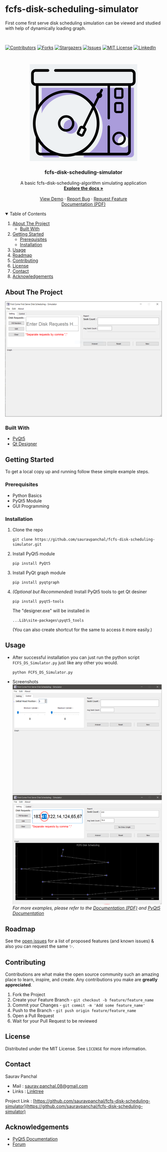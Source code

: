 # fcfs-disk-scheduling-simulator
First come first serve disk scheduling simulation can be viewed and studied with help of dynamically loading graph.

<br>

[![Contributors][contributors-shield]][contributors-url]
[![Forks][forks-shield]][forks-url]
[![Stargazers][stars-shield]][stars-url]
[![Issues][issues-shield]][issues-url]
[![MIT License][license-shield]][license-url]
[![LinkedIn][linkedin-shield]][linkedin-url]
  
<!-- PROJECT LOGO -->
<br />
<p align="center">
  <a href="https://github.com/sauravpanchal/fcfs-disk-scheduling-simulator">
    <img src="icon.png" alt="Logo">
  </a>

  <h3 align="center">fcfs-disk-scheduling-simulator</h3>

  <p align="center">
    A basic fcfs-disk-scheduling-algorithm simulating application
    <br />
    <a href="https://github.com/sauravpanchal/fcfs-disk-scheduling-simulator"><strong>Explore the docs »</strong></a>
    <br />
    <br />
    <a href="https://github.com/sauravpanchal/fcfs-disk-scheduling-simulator">View Demo</a>
    ·
    <a href="https://github.com/sauravpanchal/fcfs-disk-scheduling-simulator/issues">Report Bug</a>
    ·
    <a href="https://github.com/sauravpanchal/fcfs-disk-scheduling-simulator/issues">Request Feature</a>
    <br>
    <a href="https://drive.google.com/file/d/1eJrLKLZVTRR-fjv9sG0_y_-Va2hvzxyk/view?usp=sharing">Documentation (PDF)</a>
  </p>
</p>

<!-- TABLE OF CONTENTS -->
<details open="open">
  <summary>Table of Contents</summary>
  <ol>
    <li>
      <a href="#about-the-project">About The Project</a>
      <ul>
        <li><a href="#built-with">Built With</a></li>
      </ul>
    </li>
    <li>
      <a href="#getting-started">Getting Started</a>
      <ul>
        <li><a href="#prerequisites">Prerequisites</a></li>
        <li><a href="#installation">Installation</a></li>
      </ul>
    </li>
    <li><a href="#usage">Usage</a></li>
    <li><a href="#roadmap">Roadmap</a></li>
    <li><a href="#contributing">Contributing</a></li>
    <li><a href="#license">License</a></li>
    <li><a href="#contact">Contact</a></li>
    <li><a href="#acknowledgements">Acknowledgements</a></li>
  </ol>
</details>

<!-- ABOUT THE PROJECT -->
## About The Project

[![Product Name Screen Shot][product-screenshot-1]](https://github.com/sauravpanchal/fcfs-disk-scheduling-simulator)

### Built With
* [PyQt5](https://doc.qt.io/qtforpython/)
* [Qt Designer](https://github.com/sauravpanchal/fcfs-disk-scheduling-simulator#installation)

<!-- GETTING STARTED -->
## Getting Started
To get a local copy up and running follow these simple example steps.

### Prerequisites
* Python Basics
* PyQt5 Module
* GUI Programming

### Installation
1. Clone the repo
   ```
   git clone https://github.com/sauravpanchal/fcfs-disk-scheduling-simulator.git
   ```
2. Install PyQt5 module
   ```
   pip install PyQt5
   ```
3. Install PyQt graph module
   ```
   pip install pyqtgraph
   ```
4. _(Optional but Recommended)_ Install PyQt5 tools to get Qt desiner
   ```
   pip install pyqt5-tools
   ```
   The "designer.exe" will be installed in 
   ```
   ...Lib\site-packages\pyqt5_tools
   ```
   (You can also create shortcut for the same to access it more easily.)
  
  
<!-- USAGE EXAMPLES -->
## Usage
* After successful installation you can just run the python script `FCFS_DS_Simulator.py` just like any other you would.
  ```
  python FCFS_DS_Simulator.py
  ```
* Screenshots
  [![Product Name Screen Shot][product-screenshot-2]](https://github.com/sauravpanchal/fcfs-disk-scheduling-simulator)
  [![Product Name Screen Shot][product-screenshot-3]](https://github.com/sauravpanchal/fcfs-disk-scheduling-simulator)
_For more examples, please refer to the [Documentation (PDF)](https://drive.google.com/file/d/1eJrLKLZVTRR-fjv9sG0_y_-Va2hvzxyk/view?usp=sharing) and [PyQt5 Documentation](https://doc.qt.io/qtforpython/)_

<!-- ROADMAP -->
## Roadmap
See the [open issues](https://github.com/sauravpanchal/fcfs-disk-scheduling-simulator/issues) for a list of proposed features (and known issues) & also you can request the same :sparkles:.


<!-- CONTRIBUTIONS -->
## Contributing
Contributions are what make the open source community such an amazing place to learn, inspire, and create. Any contributions you make are **greatly appreciated**.

1. Fork the Project
2. Create your Feature Branch - `git checkout -b feature/feature_name`
3. Commit your Changes - `git commit -m 'Add some feature_name'`
4. Push to the Branch - `git push origin feature/feature_name`
5. Open a Pull Request
6. Wait for your Pull Request to be reviewed

<!-- LICENSE -->
## License
Distributed under the MIT License. See `LICENSE` for more information.

<!-- CONTACT -->
## Contact
Saurav Panchal 
- Mail : saurav.panchal.08@gmail.com
- Links : [Linktree](https://linktr.ee/sauravpanchal)

Project Link : [https://github.com/sauravpanchal/fcfs-disk-scheduling-simulator](https://github.com/sauravpanchal/fcfs-disk-scheduling-simulator)

<!-- ACKNOWLEDGEMENTS -->
## Acknowledgements
* [PyQt5 Documentation](https://doc.qt.io/qtforpython/)
* [Forum](https://stackoverflow.com/)

[contributors-shield]: https://img.shields.io/github/contributors/sauravpanchal/fcfs-disk-scheduling-simulator.svg?style=for-the-badge&color=brightgreen
[contributors-url]: https://github.com/sauravpanchal/fcfs-disk-scheduling-simulator/graphs/contributors
[forks-shield]: https://img.shields.io/github/forks/sauravpanchal/fcfs-disk-scheduling-simulator?style=for-the-badge
[forks-url]: https://github.com/sauravpanchal/fcfs-disk-scheduling-simulator/network/members
[issues-shield]: https://img.shields.io/github/issues/sauravpanchal/fcfs-disk-scheduling-simulator?style=for-the-badge
[issues-url]: https://github.com/sauravpanchal/fcfs-disk-scheduling-simulator/issues
[stars-shield]: https://img.shields.io/github/stars/sauravpanchal/fcfs-disk-scheduling-simulator?style=for-the-badge
[stars-url]: https://github.com/sauravpanchal/fcfs-disk-scheduling-simulator/stargazers
[license-shield]: https://img.shields.io/github/license/sauravpanchal/fcfs-disk-scheduling-simulator?style=for-the-badge
[license-url]: https://github.com/sauravpanchal/LICENSE
[linkedin-shield]: https://img.shields.io/badge/-LinkedIn-black.svg?style=for-the-badge&logo=linkedin&colorB=555
[linkedin-url]: https://linkedin.com/in/sauravpanchal
[product-screenshot-1]: product-images/product-image-1.PNG
[product-screenshot-2]: product-images/product-image-2.PNG
[product-screenshot-3]: product-images/product-image-3.PNG
